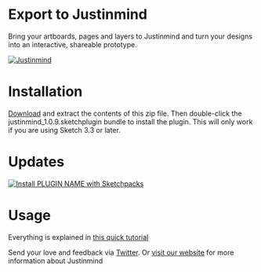 # Export to Justinmind

Bring your artboards, pages and layers to Justinmind and turn your designs into an interactive, shareable prototype.

[![Justinmind](https://raw.githubusercontent.com/vconesa/justinmind-sketch/master/justinmind-new-release-prototyping-integration-sketch.gif)](https://www.justinmind.com/support/justinmind-prototyping-tool-sketch-integration/)

# Installation

[Download](https://github.com/vconesa/justinmind-sketch/raw/master/justinmind_1.0.9.sketchplugin.zip) and extract the contents of this zip file. Then double-click the justinmind_1.0.9.sketchplugin bundle to install the plugin. This will only work if you are using Sketch 3.3 or later.

# Updates

[![Install PLUGIN NAME with Sketchpacks](http://sketchpacks-com.s3.amazonaws.com/assets/badges/sketchpacks-badge-install.png "Install PLUGIN NAME with Sketchpacks")](https://sketchpacks.com/vconesa/justinmind-sketch/install)


# Usage
Everything is explained in [this quick tutorial](https://www.justinmind.com/support/justinmind-prototyping-tool-sketch-integration/)

Send your love and feedback via [Twitter](https://twitter.com/just_in_mind). Or [visit our website](http://www.justinmind.com) for more information about Justinmind
